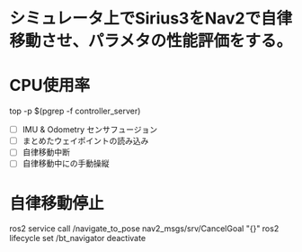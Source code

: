 # シミュレータ上でSirius3をNav2で自律移動させ、パラメタの性能評価をする。

# CPU使用率
top -p $(pgrep -f controller_server)

<!-- ToDoList -->
- [ ] IMU & Odometry センサフュージョン
- [ ] まとめたウェイポイントの読み込み
- [ ] 自律移動中断
- [ ] 自律移動中にの手動操縦

# 自律移動停止
ros2 service call /navigate_to_pose nav2_msgs/srv/CancelGoal "{}"
ros2 lifecycle set /bt_navigator deactivate

